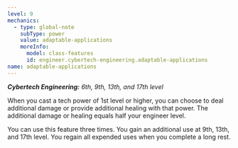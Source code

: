 ```yaml
---
level: 9
mechanics:
  - type: global-note
    subType: power
    value: adaptable-applications
    moreInfo:
      model: class-features
      id: engineer.cybertech-engineering.adaptable-applications
name: adaptable-applications
---
```

_**Cybertech Engineering:** 6th, 9th, 13th, and 17th level_
When you cast a tech power of 1st level or higher, you can choose to deal additional damage or provide additional healing with that power. The additional damage or healing equals half your engineer level.
You can use this feature three times. You gain an additional use at 9th, 13th, and 17th level. You regain all expended uses when you complete a long rest.